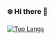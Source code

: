 ### :snowflake: Hi there 👋

[![Top Langs](https://github-readme-stats.vercel.app/api/top-langs/?username=Colmar-zlicheng&layout=compact)](https://github.com/Colmar-zlicheng)

<!--
**Colmar-zlicheng/Colmar-zlicheng** is a ✨ _special_ ✨ repository because its `README.md` (this file) appears on your GitHub profile.

Here are some ideas to get you started:

- 🔭 I’m currently working on ...
- 🌱 I’m currently learning ...
- 👯 I’m looking to collaborate on ...
- 🤔 I’m looking for help with ...
- 💬 Ask me about ...
- 📫 How to reach me: ...
- 😄 Pronouns: ...
- ⚡ Fun fact: ...
-->

